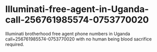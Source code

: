 # Illuminati-free-agent-in-Uganda-call-256761985574-0753770020
Illuminati brotherhood free agent phone numbers in Uganda call+256761985574-0753770020 with no human being blood sacrifice required.
